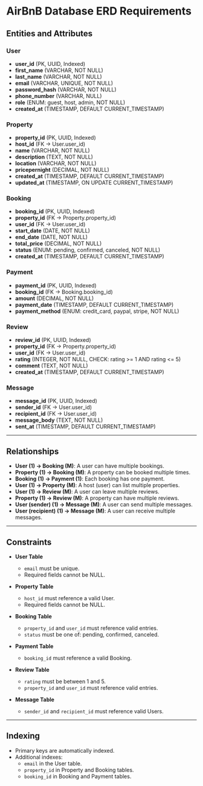 # AirBnB Database ERD Requirements

## Entities and Attributes

### User
- **user_id** (PK, UUID, Indexed)
- **first_name** (VARCHAR, NOT NULL)
- **last_name** (VARCHAR, NOT NULL)
- **email** (VARCHAR, UNIQUE, NOT NULL)
- **password_hash** (VARCHAR, NOT NULL)
- **phone_number** (VARCHAR, NULL)
- **role** (ENUM: guest, host, admin, NOT NULL)
- **created_at** (TIMESTAMP, DEFAULT CURRENT_TIMESTAMP)

### Property
- **property_id** (PK, UUID, Indexed)
- **host_id** (FK → User.user_id)
- **name** (VARCHAR, NOT NULL)
- **description** (TEXT, NOT NULL)
- **location** (VARCHAR, NOT NULL)
- **pricepernight** (DECIMAL, NOT NULL)
- **created_at** (TIMESTAMP, DEFAULT CURRENT_TIMESTAMP)
- **updated_at** (TIMESTAMP, ON UPDATE CURRENT_TIMESTAMP)

### Booking
- **booking_id** (PK, UUID, Indexed)
- **property_id** (FK → Property.property_id)
- **user_id** (FK → User.user_id)
- **start_date** (DATE, NOT NULL)
- **end_date** (DATE, NOT NULL)
- **total_price** (DECIMAL, NOT NULL)
- **status** (ENUM: pending, confirmed, canceled, NOT NULL)
- **created_at** (TIMESTAMP, DEFAULT CURRENT_TIMESTAMP)

### Payment
- **payment_id** (PK, UUID, Indexed)
- **booking_id** (FK → Booking.booking_id)
- **amount** (DECIMAL, NOT NULL)
- **payment_date** (TIMESTAMP, DEFAULT CURRENT_TIMESTAMP)
- **payment_method** (ENUM: credit_card, paypal, stripe, NOT NULL)

### Review
- **review_id** (PK, UUID, Indexed)
- **property_id** (FK → Property.property_id)
- **user_id** (FK → User.user_id)
- **rating** (INTEGER, NOT NULL, CHECK: rating >= 1 AND rating <= 5)
- **comment** (TEXT, NOT NULL)
- **created_at** (TIMESTAMP, DEFAULT CURRENT_TIMESTAMP)

### Message
- **message_id** (PK, UUID, Indexed)
- **sender_id** (FK → User.user_id)
- **recipient_id** (FK → User.user_id)
- **message_body** (TEXT, NOT NULL)
- **sent_at** (TIMESTAMP, DEFAULT CURRENT_TIMESTAMP)

---

## Relationships

- **User (1) → Booking (M)**: A user can have multiple bookings.  
- **Property (1) → Booking (M)**: A property can be booked multiple times.  
- **Booking (1) → Payment (1)**: Each booking has one payment.  
- **User (1) → Property (M)**: A host (user) can list multiple properties.  
- **User (1) → Review (M)**: A user can leave multiple reviews.  
- **Property (1) → Review (M)**: A property can have multiple reviews.  
- **User (sender) (1) → Message (M)**: A user can send multiple messages.  
- **User (recipient) (1) → Message (M)**: A user can receive multiple messages.  

---

## Constraints

- **User Table**
  - `email` must be unique.
  - Required fields cannot be NULL.  

- **Property Table**
  - `host_id` must reference a valid User.
  - Required fields cannot be NULL.  

- **Booking Table**
  - `property_id` and `user_id` must reference valid entries.
  - `status` must be one of: pending, confirmed, canceled.  

- **Payment Table**
  - `booking_id` must reference a valid Booking.  

- **Review Table**
  - `rating` must be between 1 and 5.
  - `property_id` and `user_id` must reference valid entries.  

- **Message Table**
  - `sender_id` and `recipient_id` must reference valid Users.  

---

## Indexing

- Primary keys are automatically indexed.  
- Additional indexes:
  - `email` in the User table.  
  - `property_id` in Property and Booking tables.  
  - `booking_id` in Booking and Payment tables.
